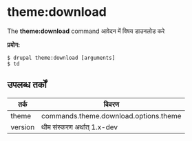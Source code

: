 # theme:download
The **theme:download** command आवेदन में विषय डाउनलोड करे

**प्रयोग:**
```
$ drupal theme:download [arguments] 
$ td  
```

## उपलब्ध तर्कों  
तर्क | विवरण
---------|-------------
theme | commands.theme.download.options.theme
version | थीम संस्करण अर्थात् 1.x-dev
